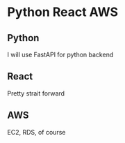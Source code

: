 # Python React AWS

## Python

I will use FastAPI for python backend

## React

Pretty strait forward

## AWS

EC2, RDS, of course
